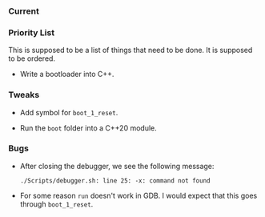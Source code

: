 ### Current

### Priority List

This is supposed to be a list of things that need to be done.
It is supposed to be ordered.

-   Write a bootloader into C++.

### Tweaks

-   Add symbol for `boot_1_reset`.

-   Run the `boot` folder into a C++20 module.

### Bugs

-   After closing the debugger, we see the following message:

    ```none
    ./Scripts/debugger.sh: line 25: -x: command not found
    ```

-   For some reason `run` doesn't work in GDB.
    I would expect that this goes through `boot_1_reset`.
